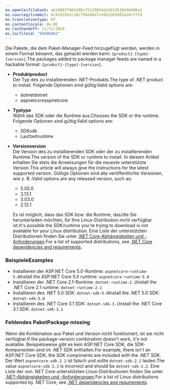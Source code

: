 ```yaml
---
ms.openlocfilehash: ab1006f706439bcf5129854da3d14538e5b690a2
ms.sourcegitcommit: bc9c63541c3dc756d48a7ce9d22b5583a18cf7fd
ms.translationtype: HT
ms.contentlocale: de-DE
ms.lasthandoff: 11/11/2020
ms.locfileid: "94506862"
---
```


<span data-ttu-id="3b195-101">Die Pakete, die dem Paket-Manager-Feed hinzugefügt werden, werden in einem Format benannt, das gehackt werden kann: `{product}-{type}-{version}`.</span><span class="sxs-lookup"><span data-stu-id="3b195-101">The packages added to package manager feeds are named in a hackable format: `{product}-{type}-{version}`.</span></span>

- <span data-ttu-id="3b195-102">**Produkt**</span><span class="sxs-lookup"><span data-stu-id="3b195-102">**product**</span></span>\
<span data-ttu-id="3b195-103">Der Typ des zu installierenden .NET-Produkts.</span><span class="sxs-lookup"><span data-stu-id="3b195-103">The type of .NET product to install.</span></span> <span data-ttu-id="3b195-104">Folgende Optionen sind gültig:</span><span class="sxs-lookup"><span data-stu-id="3b195-104">Valid options are:</span></span>

  - <span data-ttu-id="3b195-105">dotnet</span><span class="sxs-lookup"><span data-stu-id="3b195-105">dotnet</span></span>
  - <span data-ttu-id="3b195-106">aspnetcore</span><span class="sxs-lookup"><span data-stu-id="3b195-106">aspnetcore</span></span>

- <span data-ttu-id="3b195-107">**Typ**</span><span class="sxs-lookup"><span data-stu-id="3b195-107">**type**</span></span>\
<span data-ttu-id="3b195-108">Wählt das SDK oder die Runtime aus.</span><span class="sxs-lookup"><span data-stu-id="3b195-108">Chooses the SDK or the runtime.</span></span> <span data-ttu-id="3b195-109">Folgende Optionen sind gültig:</span><span class="sxs-lookup"><span data-stu-id="3b195-109">Valid options are:</span></span>

  - <span data-ttu-id="3b195-110">SDK</span><span class="sxs-lookup"><span data-stu-id="3b195-110">sdk</span></span>
  - <span data-ttu-id="3b195-111">Laufzeit</span><span class="sxs-lookup"><span data-stu-id="3b195-111">runtime</span></span>

- <span data-ttu-id="3b195-112">**Version**</span><span class="sxs-lookup"><span data-stu-id="3b195-112">**version**</span></span>\
<span data-ttu-id="3b195-113">Die Version des zu installierenden SDK oder der zu installierenden Runtime.</span><span class="sxs-lookup"><span data-stu-id="3b195-113">The version of the SDK or runtime to install.</span></span> <span data-ttu-id="3b195-114">In diesem Artikel erhalten Sie stets die Anweisungen für die neueste unterstützte Version.</span><span class="sxs-lookup"><span data-stu-id="3b195-114">This article will always give the instructions for the latest supported version.</span></span> <span data-ttu-id="3b195-115">Gültige Optionen sind alle veröffentlichte Versionen, wie z. B.:</span><span class="sxs-lookup"><span data-stu-id="3b195-115">Valid options are any released version, such as:</span></span>

  - <span data-ttu-id="3b195-116">5.0</span><span class="sxs-lookup"><span data-stu-id="3b195-116">5.0</span></span>
  - <span data-ttu-id="3b195-117">3.1</span><span class="sxs-lookup"><span data-stu-id="3b195-117">3.1</span></span>
  - <span data-ttu-id="3b195-118">3.0</span><span class="sxs-lookup"><span data-stu-id="3b195-118">3.0</span></span>
  - <span data-ttu-id="3b195-119">2.1</span><span class="sxs-lookup"><span data-stu-id="3b195-119">2.1</span></span>

  <span data-ttu-id="3b195-120">Es ist möglich, dass das SDK bzw. die Runtime, das/die Sie herunterladen möchten, für Ihre Linux-Distribution nicht verfügbar ist.</span><span class="sxs-lookup"><span data-stu-id="3b195-120">It's possible the SDK/runtime you're trying to download is not available for your Linux distribution.</span></span> <span data-ttu-id="3b195-121">Eine Liste der unterstützten Distributionen finden Sie unter [.NET Core-Abhängigkeiten und -Anforderungen](../linux.md).</span><span class="sxs-lookup"><span data-stu-id="3b195-121">For a list of supported distributions, see [.NET Core dependencies and requirements](../linux.md).</span></span>

### <a name="examples"></a><span data-ttu-id="3b195-122">Beispiele</span><span class="sxs-lookup"><span data-stu-id="3b195-122">Examples</span></span>

- <span data-ttu-id="3b195-123">Installieren der ASP.NET Core 5.0-Runtime: `aspnetcore-runtime-5.0`</span><span class="sxs-lookup"><span data-stu-id="3b195-123">Install the ASP.NET Core 5.0 runtime: `aspnetcore-runtime-5.0`</span></span>
- <span data-ttu-id="3b195-124">Installieren der .NET Core 2.1-Runtime: `dotnet-runtime-2.1`</span><span class="sxs-lookup"><span data-stu-id="3b195-124">Install the .NET Core 2.1 runtime: `dotnet-runtime-2.1`</span></span>
- <span data-ttu-id="3b195-125">Installieren des .NET 5.0 SDK: `dotnet-sdk-5.0`</span><span class="sxs-lookup"><span data-stu-id="3b195-125">Install the .NET 5.0 SDK: `dotnet-sdk-5.0`</span></span>
- <span data-ttu-id="3b195-126">Installieren des .NET Core 3.1 SDK: `dotnet-sdk-3.1`</span><span class="sxs-lookup"><span data-stu-id="3b195-126">Install the .NET Core 3.1 SDK: `dotnet-sdk-3.1`</span></span>

### <a name="package-missing"></a><span data-ttu-id="3b195-127">Fehlendes Paket</span><span class="sxs-lookup"><span data-stu-id="3b195-127">Package missing</span></span>

<span data-ttu-id="3b195-128">Wenn die Kombination aus Paket und Version nicht funktioniert, ist sie nicht verfügbar.</span><span class="sxs-lookup"><span data-stu-id="3b195-128">If the package-version combination doesn't work, it's not available.</span></span> <span data-ttu-id="3b195-129">Beispielsweise gibt es kein ASP.NET Core SDK, die SDK-Komponenten sind im .NET SDK enthalten.</span><span class="sxs-lookup"><span data-stu-id="3b195-129">For example, there isn't an ASP.NET Core SDK, the SDK components are included with the .NET SDK.</span></span> <span data-ttu-id="3b195-130">Der Wert `aspnetcore-sdk-2.2` ist falsch und sollte `dotnet-sdk-2.2` lauten.</span><span class="sxs-lookup"><span data-stu-id="3b195-130">The value `aspnetcore-sdk-2.2` is incorrect and should be `dotnet-sdk-2.2`.</span></span> <span data-ttu-id="3b195-131">Eine Liste der von .NET Core unterstützten Linux-Distributionen finden Sie unter [.NET-Abhängigkeiten und -Anforderungen](../linux.md).</span><span class="sxs-lookup"><span data-stu-id="3b195-131">For a list of Linux distributions supported by .NET Core, see [.NET dependencies and requirements](../linux.md).</span></span>
